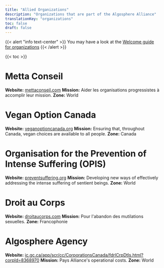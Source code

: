 ```yaml
---
title: "Allied Organizations"
description: "Organizations that are part of the Algosphere Alliance"
translationKey: "organizations"
toc: false
draft: false
---
```


{{< alert "info text-center" >}}
  You may have a look at the [Welcome guide for organizations](https://docs.google.com/document/d/18whlaoIx61yigeHXaNqSNpKz1meCvN3PvWr4cybCR7I/edit)
{{< /alert >}}

{{< toc >}}

# Metta Conseil
**Website:** [mettaconseil.com](https://mettaconseil.com/)
**Mission:** Aider les organisations progressistes à accomplir leur mission.
**Zone:** World

# Vegan Option Canada
**Website:** [veganoptioncanada.org](https://veganoptioncanada.org/)
**Mission:** Ensuring that, throughout Canada, vegan choices are available to all people.
**Zone:** Canada


# Organisation for the Prevention of Intense Suffering (OPIS)
**Website:** [preventsuffering.org](http://www.preventsuffering.org/)
**Mission:** Developing new ways of effectively addressing the intense suffering of sentient beings.
**Zone:** World

# Droit au Corps
**Website:** [droitaucorps.com](http://www.droitaucorps.com/)
**Mission:** Pour l'abandon des mutilations sexuelles.
**Zone:** Francophonie

# Algosphere Agency
**Website:** [ic.gc.ca/app/scr/cc/CorporationsCanada/fdrlCrpDtls.html?corpId=8368970](https://www.ic.gc.ca/app/scr/cc/CorporationsCanada/fdrlCrpDtls.html?corpId=8368970)
**Mission:** Pays Alliance's operational costs.
**Zone:** World

